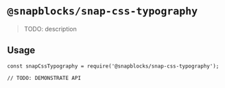 # `@snapblocks/snap-css-typography`

> TODO: description

## Usage

```
const snapCssTypography = require('@snapblocks/snap-css-typography');

// TODO: DEMONSTRATE API
```
